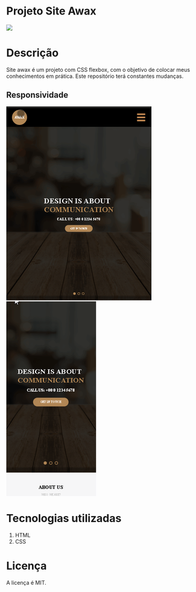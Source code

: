 # Projeto Site Awax

 ![](assets/images/awax.gif)


# Descrição

Site awax é um projeto com CSS flexbox, com o objetivo de colocar meus conhecimentos em prática.
Este repositório terá constantes mudanças.


## Responsividade

 ![](assets/images/awaxTablet.gif)  ![](assets/images/awaxMobile.gif)



# Tecnologias utilizadas

1. HTML
2. CSS

# Licença

A licença é MIT.



